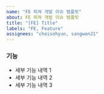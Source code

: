 ```yaml
---
name: "FE 피쳐 개발 이슈 템플릿"
about: FE 피쳐 개발 이슈 템플릿
title: "[FE] Title"
labels: "FE, Feature"
assignees: "choisohyun, sangwon21"
---
```


### 기능

- 세부 기능 내역 1
- 세부 기능 내역 2
- 세부 기능 내역 3
